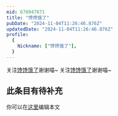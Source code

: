 ```yaml
---
mid: 678947871
title: "馋馋饿了"
pubDate: "2024-11-04T11:26:46.876Z"
updatedDate: "2024-11-04T11:26:46.876Z"
profile:
  {
    Nickname: ["馋馋饿了"],
  }
---
```


关注[馋馋饿了](https://space.bilibili.com/678947871)谢谢喵~ 关注[馋馋饿了](https://space.bilibili.com/678947871)谢谢喵~

## 此条目有待补充
你可以在[这里](https://github.com/Yuhanawa/VTuber.ICU-Content/edit/master/v/馋馋饿了/index.md)编辑本文
